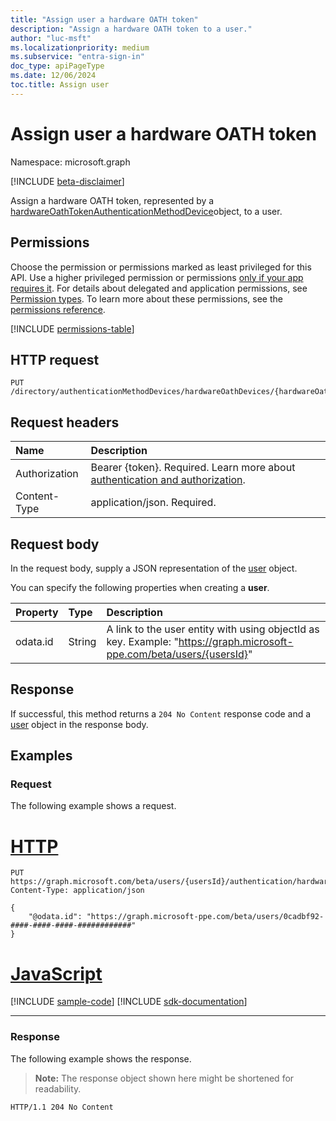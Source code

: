 ```yaml
---
title: "Assign user a hardware OATH token"
description: "Assign a hardware OATH token to a user."
author: "luc-msft"
ms.localizationpriority: medium
ms.subservice: "entra-sign-in"
doc_type: apiPageType
ms.date: 12/06/2024
toc.title: Assign user
---
```


# Assign user a hardware OATH token

Namespace: microsoft.graph

[!INCLUDE [beta-disclaimer](../../includes/beta-disclaimer.md)]

Assign a hardware OATH token, represented by a [hardwareOathTokenAuthenticationMethodDevice](../resources/hardwareoathtokenauthenticationmethoddevice.md)object, to a user.

## Permissions

Choose the permission or permissions marked as least privileged for this API. Use a higher privileged permission or permissions [only if your app requires it](/graph/permissions-overview#best-practices-for-using-microsoft-graph-permissions). For details about delegated and application permissions, see [Permission types](/graph/permissions-overview#permission-types). To learn more about these permissions, see the [permissions reference](/graph/permissions-reference).

<!-- {
  "blockType": "permissions",
  "name": "hardwareoathtokenauthenticationmethoddevice-post-assignto-permissions"
}
-->
[!INCLUDE [permissions-table](../includes/permissions/hardwareoathtokenauthenticationmethoddevice-post-assignto-permissions.md)]

## HTTP request

<!-- {
  "blockType": "ignored"
}
-->
``` http
PUT /directory/authenticationMethodDevices/hardwareOathDevices/{hardwareOathTokenAuthenticationMethodDeviceId}/assignTo/$ref
```

## Request headers

|Name|Description|
|:---|:---|
|Authorization|Bearer {token}. Required. Learn more about [authentication and authorization](/graph/auth/auth-concepts).|
|Content-Type|application/json. Required.|

## Request body

In the request body, supply a JSON representation of the [user](../resources/user.md) object.

You can specify the following properties when creating a **user**.

|Property|Type|Description|
|:---|:---|:---|
|odata.id|String|A link to the user entity with using objectId as key. Example: "https://graph.microsoft-ppe.com/beta/users/{usersId}"|

## Response

If successful, this method returns a `204 No Content` response code and a [user](../resources/user.md) object in the response body.

## Examples

### Request

The following example shows a request.
# [HTTP](#tab/http)
<!-- {
  "blockType": "request",
  "name": "create_user_from_users"
}
-->
``` http
PUT https://graph.microsoft.com/beta/users/{usersId}/authentication/hardwareOathMethods/{hardwareOathAuthenticationMethodId}/device/assignTo/$ref
Content-Type: application/json

{
    "@odata.id": "https://graph.microsoft-ppe.com/beta/users/0cadbf92-####-####-####-############"
}
```

# [JavaScript](#tab/javascript)
[!INCLUDE [sample-code](../includes/snippets/javascript/create-user-from-users-javascript-snippets.md)]
[!INCLUDE [sdk-documentation](../includes/snippets/snippets-sdk-documentation-link.md)]

---

### Response

The following example shows the response.
>**Note:** The response object shown here might be shortened for readability.
<!-- {
  "blockType": "response",
  "truncated": true
}
-->
``` http
HTTP/1.1 204 No Content
```
